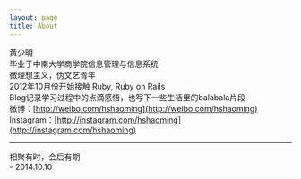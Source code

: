 ```yaml
---
layout: page
title: About
---
```


黄少明  
毕业于中南大学商学院信息管理与信息系统  
微理想主义，伪文艺青年  
2012年10月份开始接触 Ruby, Ruby on Rails  
Blog记录学习过程中的点滴感悟，也写下一些生活里的balabala片段  
微博：[http://weibo.com/hshaoming](http://weibo.com/hshaoming)  
Instagram：[http://instagram.com/hshaoming](http://instagram.com/hshaoming)

----
相聚有时，会后有期  
                        - 2014.10.10
